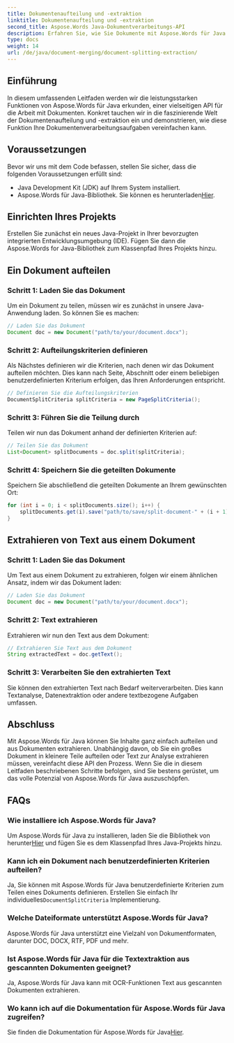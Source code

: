 ```yaml
---
title: Dokumentenaufteilung und -extraktion
linktitle: Dokumentenaufteilung und -extraktion
second_title: Aspose.Words Java-Dokumentverarbeitungs-API
description: Erfahren Sie, wie Sie Dokumente mit Aspose.Words für Java mühelos aufteilen und extrahieren. Vereinfachen Sie Ihre Dokumentenverarbeitungsaufgaben mit einer Schritt-für-Schritt-Anleitung.
type: docs
weight: 14
url: /de/java/document-merging/document-splitting-extraction/
---
```


## Einführung

In diesem umfassenden Leitfaden werden wir die leistungsstarken Funktionen von Aspose.Words für Java erkunden, einer vielseitigen API für die Arbeit mit Dokumenten. Konkret tauchen wir in die faszinierende Welt der Dokumentenaufteilung und -extraktion ein und demonstrieren, wie diese Funktion Ihre Dokumentenverarbeitungsaufgaben vereinfachen kann. 

## Voraussetzungen

Bevor wir uns mit dem Code befassen, stellen Sie sicher, dass die folgenden Voraussetzungen erfüllt sind:

- Java Development Kit (JDK) auf Ihrem System installiert.
-  Aspose.Words für Java-Bibliothek. Sie können es herunterladen[Hier](https://releases.aspose.com/words/java/).

## Einrichten Ihres Projekts

Erstellen Sie zunächst ein neues Java-Projekt in Ihrer bevorzugten integrierten Entwicklungsumgebung (IDE). Fügen Sie dann die Aspose.Words for Java-Bibliothek zum Klassenpfad Ihres Projekts hinzu.

## Ein Dokument aufteilen

### Schritt 1: Laden Sie das Dokument

Um ein Dokument zu teilen, müssen wir es zunächst in unsere Java-Anwendung laden. So können Sie es machen:

```java
// Laden Sie das Dokument
Document doc = new Document("path/to/your/document.docx");
```

### Schritt 2: Aufteilungskriterien definieren

Als Nächstes definieren wir die Kriterien, nach denen wir das Dokument aufteilen möchten. Dies kann nach Seite, Abschnitt oder einem beliebigen benutzerdefinierten Kriterium erfolgen, das Ihren Anforderungen entspricht.

```java
// Definieren Sie die Aufteilungskriterien
DocumentSplitCriteria splitCriteria = new PageSplitCriteria();
```

### Schritt 3: Führen Sie die Teilung durch

Teilen wir nun das Dokument anhand der definierten Kriterien auf:

```java
// Teilen Sie das Dokument
List<Document> splitDocuments = doc.split(splitCriteria);
```

### Schritt 4: Speichern Sie die geteilten Dokumente

Speichern Sie abschließend die geteilten Dokumente an Ihrem gewünschten Ort:

```java
for (int i = 0; i < splitDocuments.size(); i++) {
    splitDocuments.get(i).save("path/to/save/split-document-" + (i + 1) + ".docx");
}
```

## Extrahieren von Text aus einem Dokument

### Schritt 1: Laden Sie das Dokument

Um Text aus einem Dokument zu extrahieren, folgen wir einem ähnlichen Ansatz, indem wir das Dokument laden:

```java
// Laden Sie das Dokument
Document doc = new Document("path/to/your/document.docx");
```

### Schritt 2: Text extrahieren

Extrahieren wir nun den Text aus dem Dokument:

```java
// Extrahieren Sie Text aus dem Dokument
String extractedText = doc.getText();
```

### Schritt 3: Verarbeiten Sie den extrahierten Text

Sie können den extrahierten Text nach Bedarf weiterverarbeiten. Dies kann Textanalyse, Datenextraktion oder andere textbezogene Aufgaben umfassen.

## Abschluss

Mit Aspose.Words für Java können Sie Inhalte ganz einfach aufteilen und aus Dokumenten extrahieren. Unabhängig davon, ob Sie ein großes Dokument in kleinere Teile aufteilen oder Text zur Analyse extrahieren müssen, vereinfacht diese API den Prozess. Wenn Sie die in diesem Leitfaden beschriebenen Schritte befolgen, sind Sie bestens gerüstet, um das volle Potenzial von Aspose.Words für Java auszuschöpfen.

## FAQs

### Wie installiere ich Aspose.Words für Java?

 Um Aspose.Words für Java zu installieren, laden Sie die Bibliothek von herunter[Hier](https://releases.aspose.com/words/java/) und fügen Sie es dem Klassenpfad Ihres Java-Projekts hinzu.

### Kann ich ein Dokument nach benutzerdefinierten Kriterien aufteilen?

Ja, Sie können mit Aspose.Words für Java benutzerdefinierte Kriterien zum Teilen eines Dokuments definieren. Erstellen Sie einfach Ihr individuelles`DocumentSplitCriteria` Implementierung.

### Welche Dateiformate unterstützt Aspose.Words für Java?

Aspose.Words für Java unterstützt eine Vielzahl von Dokumentformaten, darunter DOC, DOCX, RTF, PDF und mehr.

### Ist Aspose.Words für Java für die Textextraktion aus gescannten Dokumenten geeignet?

Ja, Aspose.Words für Java kann mit OCR-Funktionen Text aus gescannten Dokumenten extrahieren.

### Wo kann ich auf die Dokumentation für Aspose.Words für Java zugreifen?

 Sie finden die Dokumentation für Aspose.Words für Java[Hier](https://reference.aspose.com/words/java/).